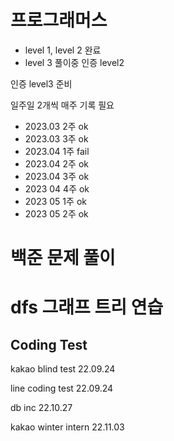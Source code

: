 # 프로그래머스
- level 1, level 2 완료
- level 3 풀이중
인증 level2

인증 level3 준비

일주일 2개씩 매주 기록 필요
- 2023.03 2주 ok
- 2023.03 3주 ok
- 2023.04 1주 fail
- 2023.04 2주 ok
- 2023.04 3주 ok
- 2023 04 4주 ok
- 2023 05 1주 ok
- 2023 05 2주 ok

# 백준 문제 풀이

# dfs 그래프 트리 연습

## Coding Test

kakao blind test 22.09.24
  
line coding test 22.09.24
  
db inc           22.10.27
  
kakao winter intern 22.11.03
